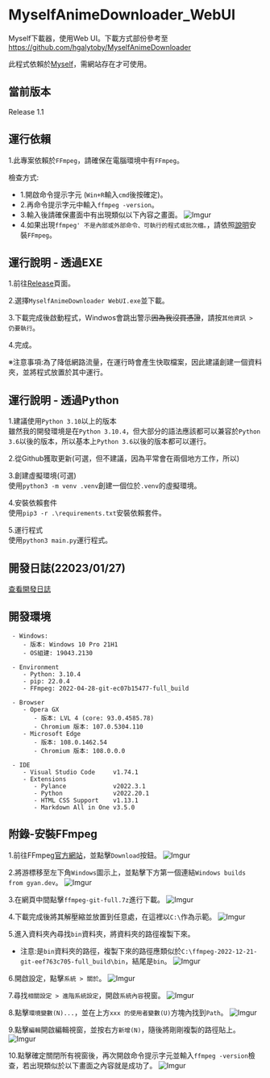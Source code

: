 # MyselfAnimeDownloader_WebUI
Myself下載器，使用Web UI。下載方式部份參考至 https://github.com/hgalytoby/MyselfAnimeDownloader

此程式依賴於[Myself](https://myself-bbs.com/)，需網站存在才可使用。

## 當前版本
Release 1.1

## 運行依賴
1.此專案依賴於`FFmpeg`，請確保在電腦環境中有`FFmpeg`。

檢查方式:
 - 1.開啟命令提示字元 (`Win+R`輸入`cmd`後按確定)。
 - 2.再命令提示字元中輸入`ffmpeg -version`。
 - 3.輸入後請確保畫面中有出現類似以下內容之畫面。
   ![Imgur](https://i.imgur.com/Pc3L0nl.png)
 - 4.如果出現`ffmpeg' 不是內部或外部命令、可執行的程式或批次檔。`，請依照[說明](#附錄-安裝ffmpeg)安裝`FFmpeg`。

## 運行說明 - 透過EXE
1.前往[Release](https://github.com/AloneAlongLife/MyselfAnimeDownloader_WebUI/releases/latest)頁面。

2.選擇`MyselfAnimeDownloader WebUI.exe`並下載。

3.下載完成後啟動程式，Windwos會跳出警示~~因為我沒買憑證~~，請按`其他資訊 > 仍要執行`。

4.完成。

※注意事項:為了降低網路流量，在運行時會產生快取檔案，因此建議創建一個資料夾，並將程式放置於其中運行。

## 運行說明 - 透過Python
1.建議使用`Python 3.10`以上的版本<br>
雖然我的開發環境是在`Python 3.10.4`，但大部分的語法應該都可以兼容於`Python 3.6`以後的版本，所以基本上`Python 3.6`以後的版本都可以運行。

2.從Github獲取更新(可選，但不建議，因為平常會在兩個地方工作，所以)<br>

3.創建虛擬環境(可選)<br>
使用`python3 -m venv .venv`創建一個位於`.venv`的虛擬環境。

4.安裝依賴套件<br>
使用`pip3 -r .\requirements.txt`安裝依賴套件。

5.運行程式<br>
使用`python3 main.py`運行程式。

## 開發日誌(22023/01/27)
[查看開發日誌](UpdateLog.md/#20230127)

## 開發環境
```
 - Windows:
    - 版本: Windows 10 Pro 21H1
    - OS組建: 19043.2130
 
 - Environment
    - Python: 3.10.4
    - pip: 22.0.4
    - FFmpeg: 2022-04-28-git-ec07b15477-full_build
 
 - Browser
    - Opera GX
       - 版本: LVL 4 (core: 93.0.4585.78)
       - Chromium 版本: 107.0.5304.110
    - Microsoft Edge
       - 版本: 108.0.1462.54
       - Chromium 版本: 108.0.0.0

 - IDE
    - Visual Studio Code     v1.74.1
    - Extensions
       - Pylance             v2022.3.1
       - Python              v2022.20.1
       - HTML CSS Support    v1.13.1
       - Markdown All in One v3.5.0
```

## 附錄-安裝FFmpeg
1.前往FFmpeg[官方網站](https://ffmpeg.org)，並點擊`Download`按鈕。
![Imgur](https://i.imgur.com/GVuZl37.png)

2.將游標移至左下角`Windows`圖示上，並點擊下方第一個連結`Windows builds from gyan.dev`。
![Imgur](https://i.imgur.com/foZ8ssO.png)

3.在網頁中間點擊`ffmpeg-git-full.7z`進行下載。
![Imgur](https://i.imgur.com/9r8VEYZ.png)

4.下載完成後將其解壓縮並放置到任意處，在這裡以`C:\`作為示範。
![Imgur](https://i.imgur.com/dz7GdMH.png)

5.進入資料夾內尋找`bin`資料夾，將資料夾的路徑複製下來。
 - 注意:是`bin`資料夾的路徑，複製下來的路徑應類似於`C:\ffmpeg-2022-12-21-git-eef763c705-full_build\bin`，結尾是`bin`。
![Imgur](https://i.imgur.com/rATcMev.png)

6.開啟設定，點擊`系統 > 關於`。
![Imgur](https://i.imgur.com/IzvclQP.png)

7.尋找`相關設定 > 進階系統設定`，開啟`系統內容`視窗。
![Imgur](https://i.imgur.com/aftwiuW.png)

8.點擊`環境變數(N)...`，並在上方`xxx 的使用者變數(U)`方塊內找到`Path`。
![Imgur](https://i.imgur.com/fj8qMbM.png)

9.點擊`編輯`開啟編輯視窗，並按右方`新增(N)`，隨後將剛剛複製的路徑貼上。
![Imgur](https://i.imgur.com/ECCXkuV.png)

10.點擊確定關閉所有視窗後，再次開啟命令提示字元並輸入`ffmpeg -version`檢查，若出現類似於以下畫面之內容就是成功了。
![Imgur](https://i.imgur.com/Pc3L0nl.png)
